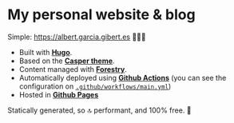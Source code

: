 # My personal website & blog
Simple: https://albert.garcia.gibert.es 🙋🏻‍♂️

- Built with **[Hugo](https://github.com/vjeantet/hugo-theme-casper)**. 
- Based on the **[Casper theme](https://github.com/vjeantet/hugo-theme-casper)**.
- Content managed with **[Forestry](https://app.forestry.io/)**.
- Automatically deployed using **[Github Actions](https://github.com/features/actions)** (you can see the configuration on [`.github/workflows/main.yml`](/.github/workflows/main.yml))
- Hosted in **[Github Pages](https://pages.github.com/)**

Statically generated, so 🔝 performant, and 100% free. 💸

